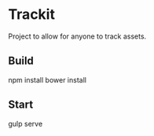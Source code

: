 # Trackit

Project to allow for anyone to track assets.

## Build

npm install
bower install

## Start

gulp serve



